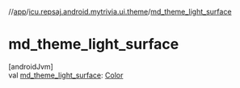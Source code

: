 //[app](../../index.md)/[icu.repsaj.android.mytrivia.ui.theme](index.md)/[md_theme_light_surface](md_theme_light_surface.md)

# md_theme_light_surface

[androidJvm]\
val [md_theme_light_surface](md_theme_light_surface.md): [Color](https://developer.android.com/reference/kotlin/androidx/compose/ui/graphics/Color.html)
